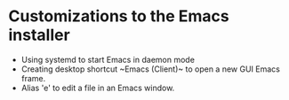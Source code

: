 # Customizations to the Emacs installer

- Using systemd to start Emacs in daemon mode
- Creating desktop shortcut ~Emacs (Client)~ to open a new GUI Emacs frame.
- Alias 'e' to edit a file in an Emacs window.
